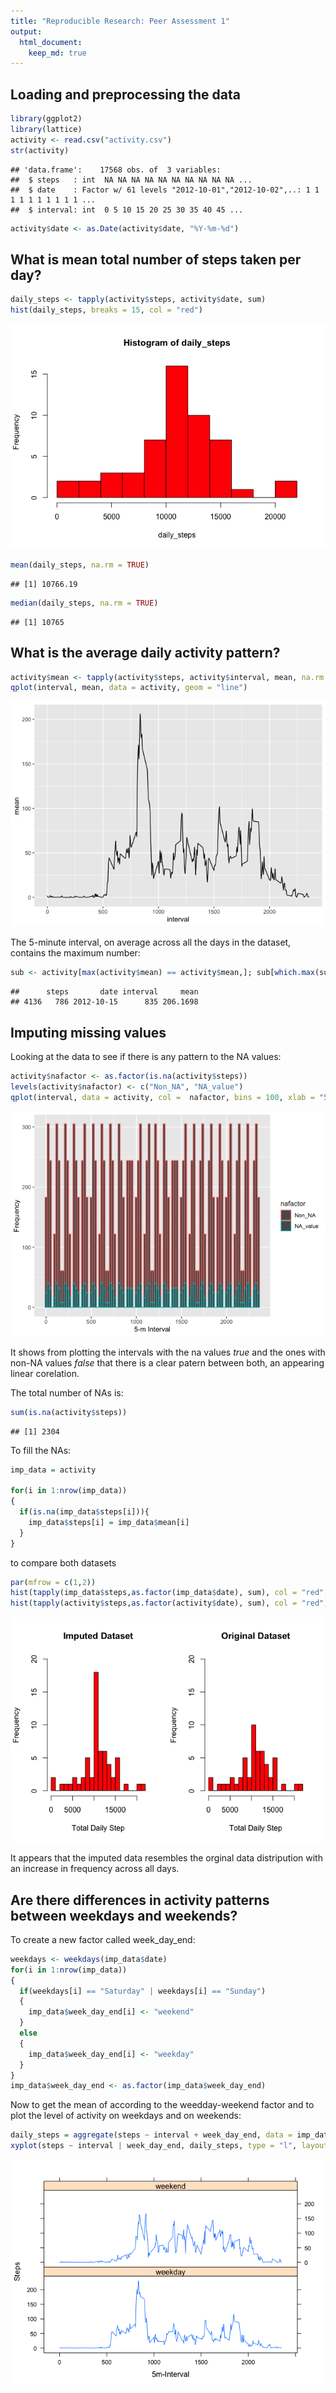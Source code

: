 ```yaml
---
title: "Reproducible Research: Peer Assessment 1"
output: 
  html_document:
    keep_md: true
---
```



## Loading and preprocessing the data

```r
library(ggplot2)
library(lattice)
activity <- read.csv("activity.csv")
str(activity)
```

```
## 'data.frame':	17568 obs. of  3 variables:
##  $ steps   : int  NA NA NA NA NA NA NA NA NA NA ...
##  $ date    : Factor w/ 61 levels "2012-10-01","2012-10-02",..: 1 1 1 1 1 1 1 1 1 1 ...
##  $ interval: int  0 5 10 15 20 25 30 35 40 45 ...
```

```r
activity$date <- as.Date(activity$date, "%Y-%m-%d") 
```

## What is mean total number of steps taken per day?

```r
daily_steps <- tapply(activity$steps, activity$date, sum)
hist(daily_steps, breaks = 15, col = "red")
```

![](PA1_template_files/figure-html/unnamed-chunk-2-1.png)<!-- -->

```r
mean(daily_steps, na.rm = TRUE)
```

```
## [1] 10766.19
```

```r
median(daily_steps, na.rm = TRUE)
```

```
## [1] 10765
```

## What is the average daily activity pattern?

```r
activity$mean <- tapply(activity$steps, activity$interval, mean, na.rm = TRUE)
qplot(interval, mean, data = activity, geom = "line")
```

![](PA1_template_files/figure-html/unnamed-chunk-3-1.png)<!-- -->


The 5-minute interval, on average across all the days in the dataset, contains the maximum number:

```r
sub <- activity[max(activity$mean) == activity$mean,]; sub[which.max(sub$steps),]
```

```
##      steps       date interval     mean
## 4136   786 2012-10-15      835 206.1698
```

## Imputing missing values
Looking at the data to see if there is any pattern to the NA values:

```r
activity$nafactor <- as.factor(is.na(activity$steps))
levels(activity$nafactor) <- c("Non_NA", "NA_value")
qplot(interval, data = activity, col =  nafactor, bins = 100, xlab = "5-m Interval", ylab = "Frequency")
```

![](PA1_template_files/figure-html/unnamed-chunk-5-1.png)<!-- -->

It shows from plotting the intervals with the na values *true* and the ones with non-NA values *false* that there is a clear patern between both, an appearing linear corelation.  

The total number of NAs is:

```r
sum(is.na(activity$steps))
```

```
## [1] 2304
```

To fill the NAs:

```r
imp_data = activity

for(i in 1:nrow(imp_data))
{
  if(is.na(imp_data$steps[i])){
    imp_data$steps[i] = imp_data$mean[i]
  }
}
```

to compare both datasets

```r
par(mfrow = c(1,2))
hist(tapply(imp_data$steps,as.factor(imp_data$date), sum), col = "red", breaks = 30, ylim = c(0,20), main = "Imputed Dataset",  xlab = "Total Daily Step" )
hist(tapply(activity$steps,as.factor(activity$date), sum), col = "red", breaks = 30, ylim = c(0,20),  main = "Original Dataset", xlab = "Total Daily Step" )
```

![](PA1_template_files/figure-html/unnamed-chunk-8-1.png)<!-- -->

It appears that the imputed data resembles the orginal data distripution with an increase in frequency across all days.

## Are there differences in activity patterns between weekdays and weekends?

To create a new factor called week_day_end:


```r
weekdays <- weekdays(imp_data$date)
for(i in 1:nrow(imp_data))
{
  if(weekdays[i] == "Saturday" | weekdays[i] == "Sunday")
  {
    imp_data$week_day_end[i] <- "weekend"
  }
  else
  {
    imp_data$week_day_end[i] <- "weekday"
  }
}
imp_data$week_day_end <- as.factor(imp_data$week_day_end)
```


Now to get the mean of according to the weedday-weekend factor and to plot the level of activity on weekdays and on weekends: 


```r
daily_steps = aggregate(steps ~ interval + week_day_end, data = imp_data, mean)
xyplot(steps ~ interval | week_day_end, daily_steps, type = "l", layout = c(1, 2), xlab = "5m-Interval", ylab = "Steps")
```

![](PA1_template_files/figure-html/unnamed-chunk-10-1.png)<!-- -->


